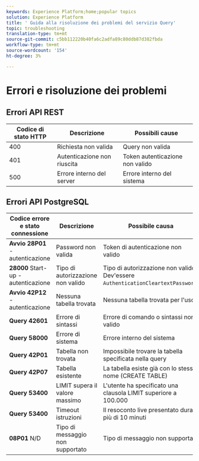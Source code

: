 ```yaml
---
keywords: Experience Platform;home;popular topics
solution: Experience Platform
title: ' Guida alla risoluzione dei problemi del servizio Query'
topic: troubleshooting
translation-type: tm+mt
source-git-commit: c5bb112220b40fa6c2adfa89c80ddb87d382fbda
workflow-type: tm+mt
source-wordcount: '154'
ht-degree: 3%

---
```



# Errori e risoluzione dei problemi

## Errori API REST

| Codice di stato HTTP | Descrizione | Possibili cause |
| ---------------- | ----------- | --------------- |
| 400 | Richiesta non valida | Query non valida |
| 401 | Autenticazione non riuscita | Token autenticazione non valido |
| 500 | Errore interno del server | Errore interno del sistema |

## Errori API PostgreSQL

| Codice errore e stato connessione | Descrizione | Possibile causa |
| ------------------------------- | ----------- | -------------- |
| **Avvio 28P01** - autenticazione | Password non valida | Token di autenticazione non valido |
| **28000** Start-up - autenticazione | Tipo di autorizzazione non valido | Tipo di autorizzazione non valido. Dev&#39;essere `AuthenticationCleartextPassword`. |
| **Avvio 42P12** - autenticazione | Nessuna tabella trovata | Nessuna tabella trovata per l&#39;uso |
| **Query 42601** | Errore di sintassi | Errore di comando o sintassi non valido |
| **Query 58000** | Errore di sistema | Errore interno del sistema |
| **Query 42P01** | Tabella non trovata | Impossibile trovare la tabella specificata nella query |
| **Query 42P07** | Tabella esistente | La tabella esiste già con lo stesso nome (CREATE TABLE) |
| **Query 53400** | LIMIT supera il valore massimo | L&#39;utente ha specificato una clausola LIMIT superiore a 100.000 |
| **Query 53400** | Timeout istruzioni | Il resoconto live presentato dura più di 10 minuti |
| **08P01** N/D | Tipo di messaggio non supportato | Tipo di messaggio non supportato |

